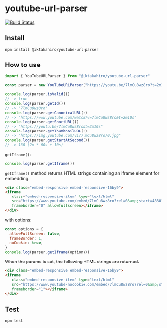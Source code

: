 # youtube-url-parser

[![Build Status](https://travis-ci.org/iktakahiro/youtube-url-parser.svg?branch=master)](https://travis-ci.org/iktakahiro/youtube-url-parser)

## Install

```bash
npm install @iktakahiro/youtube-url-parser
```

## How to use

```typescript
import { YouTubeURLParser } from "@iktakahiro/youtube-url-parser"

const parser = new YouTubeURLParser("https://youtu.be/7lmCu8wz8ro?t=2m10s")

console.log(parser.isValid())
// -> true
console.log(parser.getId())
// -> "7lmCu8wz8ro"
console.log(parser.getCanonicalURL())
// -> "https://www.youtube.com/watch?v=7lmCu8wz8ro&t=2m10s"
console.log(parser.getShortURL())
// -> "https://youtu.be/7lmCu8wz8ro&t=2m10s"
console.log(parser.getThumbnailURL())
// -> "https://img.youtube.com/vi/7lmCu8wz8ro/0.jpg"
console.log(parser.getStartAtSecond())
// -> 130 (2m * 60s + 10s)
```

`getIframe()`:

```js
console.log(parser.getIframe())
```

`getIframe()` method returns HTML strings containing an iframe element for embedding.

```html
<div class="embed-responsive embed-responsive-16by9">
<iframe
   class="embed-responsive-item" type="text/html"
   src="https://www.youtube.com/embed/7lmCu8wz8ro?rel=0&amp;start=4830"
   frameborder="0" allowfullscreen></iframe>
</div>
```

with options:

```js
const options = {
  allowFullScreen: false,
  frameBorder: 1,
  noCookie: true,
}
console.log(parser.getIframe(options))
```

When the params is set, the following HTML strings are returned.

```html
<div class="embed-responsive embed-responsive-16by9">
<iframe
   class="embed-responsive-item" type="text/html"
   src="https://www.youtube-nocookie.com/embed/7lmCu8wz8ro?rel=0&amp;start=4830"
   frameborder="1"></iframe>
</div>
```

## Test

```bash
npm test
```
